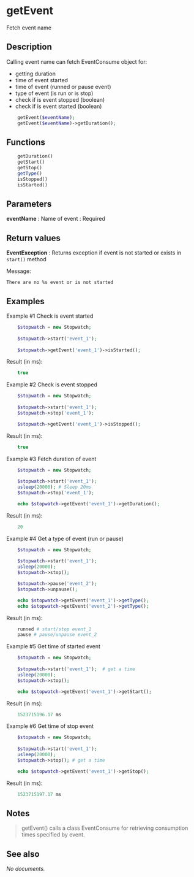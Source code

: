 # getEvent

Fetch event name

## Description

Calling event name can fetch EventConsume object for:
 - getting duration
 - time of event started
 - time of event (runned or pause event)
 - type of event (is run or is stop)
 - check if is event stopped (boolean)
 - check if is event started (boolean)

```php
    getEvent($eventName);
    getEvent($eventName)->getDuration();
```

## Functions

```php
    getDuration()
    getStart()
    getStop()
    getType()
    isStopped()
    isStarted()
```

## Parameters

__eventName__
: Name of event
: Required

## Return values

__EventException__
: Returns exception if event is not started or exists in `start()` method

Message:

    There are no %s event or is not started

## Examples

Example #1 Check is event started
```php
    $stopwatch = new Stopwatch;
    
    $stopwatch->start('event_1');
    
    $stopwatch->getEvent('event_1')->isStarted();
```

Result (in ms):
```php
    true
```

Example #2 Check is event stopped
```php
    $stopwatch = new Stopwatch;
    
    $stopwatch->start('event_1');
    $stopwatch->stop('event_1');

    $stopwatch->getEvent('event_1')->isStopped();
```

Result (in ms):
```php
    true
```

Example #3 Fetch duration of event
```php
    $stopwatch = new Stopwatch;
    
    $stopwatch->start('event_1');
    usleep(20000); # Sleep 20ms
    $stopwatch->stop('event_1');

    echo $stopwatch->getEvent('event_1')->getDuration();
```

Result (in ms):
```php
    20
```

Example #4 Get a type of event (run or pause)
```php
    $stopwatch = new Stopwatch;
    
    $stopwatch->start('event_1');
    usleep(20000);
    $stopwatch->stop();

    $stopwatch->pause('event_2');
    $stopwatch->unpause();

    echo $stopwatch->getEvent('event_1')->getType();
    echo $stopwatch->getEvent('event_2')->getType();
```

Result (in ms):
```php
    runned # start/stop event_1
    pause # pause/unpause event_2
```

Example #5 Get time of started event
```php
    $stopwatch = new Stopwatch;
    
    $stopwatch->start('event_1');  # get a time
    usleep(20000);
    $stopwatch->stop();

    echo $stopwatch->getEvent('event_1')->getStart();
```

Result (in ms):
```php
    1523715196.17 ms
```

Example #6 Get time of stop event
```php
    $stopwatch = new Stopwatch;
    
    $stopwatch->start('event_1');
    usleep(20000);
    $stopwatch->stop(); # get a time

    echo $stopwatch->getEvent('event_1')->getStop();
```

Result (in ms):
```php
    1523715197.17 ms
```

## Notes

> getEvent() calls a class EventConsume for retrieving consumption times specified by event.

## See also

_No documents._

